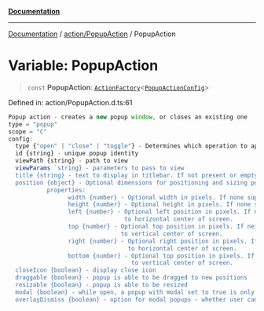 [**Documentation**](../../../index.md)

***

[Documentation](../../../index.md) / [action/PopupAction](../index.md) / PopupAction

# Variable: PopupAction

> `const` **PopupAction**: [`ActionFactory`](../../../api/action/ActionRegistry/interfaces/ActionFactory.md)\<[`PopupActionConfig`](../interfaces/PopupActionConfig.md)\>

Defined in: action/PopupAction.d.ts:61

```js
Popup action - creates a new popup window, or closes an existing one
type = "popup"
scope = "C"
config:
  type {"open" | "close" | "toggle"} - Determines which operation to apply on popup
  id {string} - unique popup identity
  viewPath {string} - path to view
  viewParams `string} - parameters to pass to view
  title {string} - text to display in titlebar. If not present or empty, no titlebar is rendered
  position {object} - Optional dimensions for positioning and sizing popup
           properties:
                 width {number} - Optional width in pixels. If none supplied, defaults to view default width.
                 height {number} - Optional height in pixels. If none supplied, defaults to view default height.
                 left {number} - Optional left position in pixels. If neither 'left' nor 'right' supplied, defaults
                                 to horizontal center of screen.
                 top {number} - Optional top position in pixels. If neither 'top' nor 'bottom' supplied, defaults
                                to vertical center of screen.
                 right {number} - Optional right position in pixels. If neither 'left' nor 'right' supplied, defaults
                                  to horizontal center of screen.
                 bottom {number} - Optional top position in pixels. If neither 'top' nor 'bottom' supplied, defaults
                                   to vertical center of screen.
  closeIcon {boolean} - display close icon
  draggable {boolean} - popup is able to be dragged to new positions
  resizable {boolean} - popup is able to be resized
  modal {boolean} - while open, a popup with modal set to true is only window a user can interact with
  overlayDismiss {boolean} - option for modal popups - whether user can dismiss/close window by clicking outside it
```
